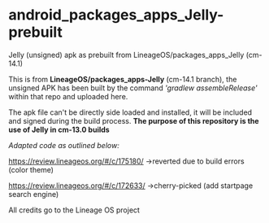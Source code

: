 # android_packages_apps_Jelly-prebuilt
Jelly (unsigned) apk as prebuilt from LineageOS/packages_apps_Jelly (cm-14.1)

This is from **LineageOS/packages_apps-Jelly** (cm-14.1 branch), the unsigned 
APK has been built by the command *'gradlew assembleRelease'* within that repo
and uploaded here. 

The apk file can't be directly side loaded and installed, it will be included 
and signed during the build process. 
**The purpose of this repository is the use of Jelly in cm-13.0 builds**

_Adapted code as outlined below:_

https://review.lineageos.org/#/c/175180/ ->reverted due to build errors (color theme)

https://review.lineageos.org/#/c/172633/ ->cherry-picked (add startpage search engine)


All credits go to the Lineage OS project 
